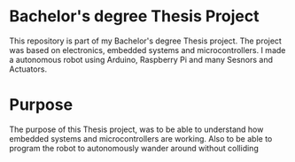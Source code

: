 #  Bachelor's degree Thesis Project 
This repository is part of my Bachelor's degree Thesis project. 
The project was based on electronics, embedded systems and microcontrollers.
I made a autonomous robot using Arduino, Raspberry Pi and many Sesnors and Actuators.

# Purpose
The purpose of this Thesis project, was to be able to understand how embedded systems and microcontrollers are working.
Also to be able to program the robot to autonomously wander around without colliding
